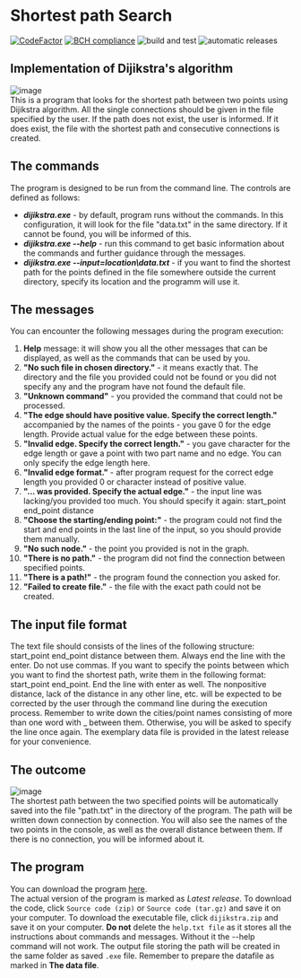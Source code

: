# Shortest path Search
[![CodeFactor](https://www.codefactor.io/repository/github/amrukwa/shortest_path/badge)](https://www.codefactor.io/repository/github/amrukwa/shortest_path) [![BCH compliance](https://bettercodehub.com/edge/badge/amrukwa/shortest_path?branch=main)](https://bettercodehub.com/) ![build and test](https://github.com/amrukwa/shortest_path/workflows/build%20and%20test/badge.svg) ![automatic releases](https://github.com/amrukwa/shortest_path/workflows/automatic%20releases/badge.svg)  
## Implementation of Dijikstra's algorithm
![image](https://user-images.githubusercontent.com/57860857/98136848-a757c280-1ec1-11eb-978c-b271e5fdada2.png)  
This is a program that looks for the shortest path between two points using Dijikstra algorithm. All the single connections should be given in the file specified by the user. If the path does not exist, the user is informed. If it does exist, the file with the shortest path and consecutive connections is created.
## The commands
The program is designed to be run from the command line. The controls are defined as follows:
* **_dijikstra.exe_** - by default, program runs without the commands. In this configuration, it will look for the file "data.txt" in the same directory. If it cannot be found, you will be informed of this.
* **_dijikstra.exe --help_** - run this command to get basic information about the commands and further guidance through the messages.
* **_dijikstra.exe --input=location\data.txt_** - if you want to find the shortest path for the points defined in the file somewhere outside the current directory, specify its location and the programm will use it.
## The messages
You can encounter the following messages during the program execution:
1. **Help** message: it will show you all the other messages that can be displayed, as well as the commands that can be used by you.
2. **"No such file in chosen directory."** - it means exactly that. The directory and the file you provided could not be found or you did not specify any and the program have not found the default file.
3. **"Unknown command"** - you provided the command that could not be processed.
4. **"The edge should have positive value. Specify the correct length."** accompanied by the names of the points - you gave 0 for the edge length. Provide actual value for the edge between these points.
5. **"Invalid edge. Specify the correct length."** - you gave character for the edge length or gave a point with two part name and no edge. You can only specify the edge length here.
6. **"Invalid edge format."** - after program request for the correct edge length you provided 0 or character instead of positive value.
7. **"... was provided. Specify the actual edge."** - the input line was lacking/you provided too much. You should specify it again: start_point end_point distance
8. **"Choose the starting/ending point:"** - the program could not find the start and end points in the last line of the input, so you should provide them manually.
9. **"No such node."** - the point you provided is not in the graph.
10. **"There is no path."** - the program did not find the connection between specified points.
11. **"There is a path!"** - the program found the connection you asked for.
12. **"Failed to create file."** - the file with the exact path could not be created.
## The input file format
The text file should consists of the lines of the following structure: start_point end_point distance between them. Always end the line with the enter. Do not use commas. If you want to specify the points between which you want to find the shortest path, write them in the following format: start_point end_point. End the line with enter as well. The nonpositive distance, lack of the distance in any other line, etc. will be expected to be corrected by the user through the command line during the execution process. Remember to write down the cities/point names consisting of more than one word with _ between them. Otherwise, you will be asked to specify the line once again. The exemplary data file is provided in the latest release for your convenience.
## The outcome
![image](https://user-images.githubusercontent.com/57860857/98137541-63b18880-1ec2-11eb-9cf1-236e98497a55.png)  
The shortest path between the two specified points will be automatically saved into the file "path.txt" in the directory of the program. The path will be written down connection by connection. You will also see the names of the two points in the console, as well as the overall distance between them. If there is no connection, you will be informed about it. 
## The program
You can download the program [here](https://github.com/amrukwa/shortest_path/releases).  
The actual version of the program is marked as _Latest release_. To download the code, click `Source code (zip)` or `Source code (tar.gz)` and save it on your computer. To download the executable file, click `dijikstra.zip` and save it on your computer. **Do not** delete the `help.txt file` as it stores all the instructions about commands and messages. Without it the --help command will not work. The output file storing the path will be created in the same folder as saved `.exe` file. Remember to prepare the datafile as marked in **The data file**.